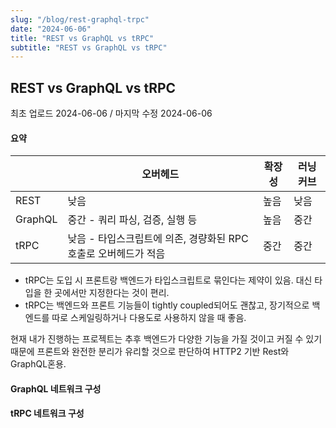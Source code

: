 ```yaml
---
slug: "/blog/rest-graphql-trpc"
date: "2024-06-06"
title: "REST vs GraphQL vs tRPC"
subtitle: "REST vs GraphQL vs tRPC"
---
```


## **REST vs GraphQL vs tRPC**

<p class="text-time">최초 업로드 2024-06-06 / 마지막 수정 2024-06-06</p>

#### 요약

|         | 오버헤드                                                        | 확장성 | 러닝커브 |
| ------- | --------------------------------------------------------------- | ------ | -------- |
| REST    | 낮음                                                            | 높음   | 낮음     |
| GraphQL | 중간 - 쿼리 파싱, 검증, 실행 등                                 | 높음   | 중간     |
| tRPC    | 낮음 - 타입스크립트에 의존, 경량화된 RPC 호출로 오버헤드가 적음 | 중간   | 중간     |

- tRPC는 도입 시 프론트랑 백엔드가 타입스크립트로 묶인다는 제약이 있음. 대신 타입을 한 곳에서만 지정한다는 것이 편리.
- tRPC는 백엔드와 프론트 기능들이 tightly coupled되어도 괜찮고, 장기적으로 백엔드를 따로 스케일링하거나 다용도로 사용하지 않을 때 좋음.

현재 내가 진행하는 프로젝트는 추후 백엔드가 다양한 기능을 가질 것이고 커질 수 있기 때문에 프론트와 완전한 분리가 유리할 것으로 판단하여 HTTP2 기반 Rest와 GraphQL혼용.

#### GraphQL 네트워크 구성

#### tRPC 네트워크 구성
